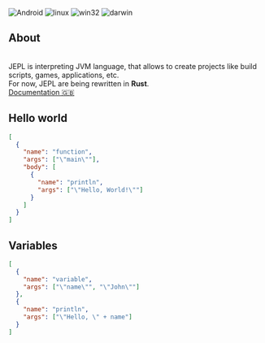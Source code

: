 ![Android](https://img.shields.io/badge/android-broken-red?style=for-the-badge) ![linux](https://img.shields.io/badge/linux-passing-green?style=for-the-badge) ![win32](https://img.shields.io/badge/windows-passing-green?style=for-the-badge) ![darwin](https://img.shields.io/badge/darwin-should_work-yellow?style=for-the-badge)
## About
<br>
JEPL is interpreting JVM language, that allows to create projects like build scripts, games, applications, etc. <br>
For now, JEPL are being rewritten in <b>Rust</b>.<br>
<a href="https://github.com/Monsler/JEPL/blob/main/docs/docs-en.md">Documentation 🇬🇧</a>
<br>

## Hello world
```json
[
  {
    "name": "function",
    "args": ["\"main\""],
    "body": [
      {
        "name": "println",
        "args": ["\"Hello, World!\""]
      }
    ]
  }
]
```

## Variables
```json
[
  {
    "name": "variable",
    "args": ["\"name\"", "\"John\""]
  },
  {
    "name": "println",
    "args": ["\"Hello, \" + name"]
  }
]
```
